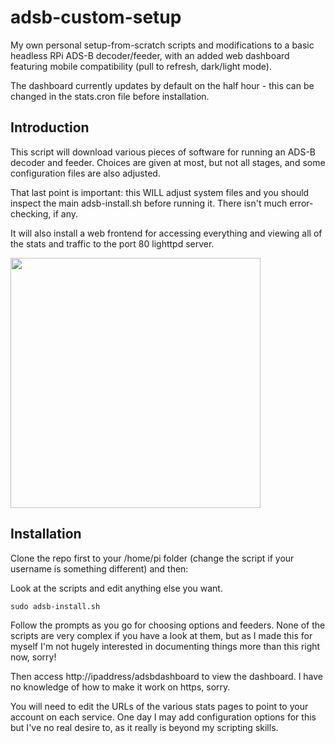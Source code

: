 # adsb-custom-setup
My own personal setup-from-scratch scripts and modifications to a basic headless RPi ADS-B decoder/feeder, with an added web dashboard featuring mobile compatibility (pull to refresh, dark/light mode).

The dashboard currently updates by default on the half hour - this can be changed in the stats.cron file before installation.

## Introduction
This script will download various pieces of software for running an ADS-B decoder and feeder. Choices are given at most, but not all stages, and some configuration files are also adjusted.

That last point is important: this WILL adjust system files and you should inspect the main adsb-install.sh before running it. There isn't much error-checking, if any.

It will also install a web frontend for accessing everything and viewing all of the stats and traffic to the port 80 lighttpd server.

<img src="https://i.imgur.com/wgOmN93.jpg" width="400">

## Installation
Clone the repo first to your /home/pi folder (change the script if your username is something different) and then:

Look at the scripts and edit anything else you want.

`sudo adsb-install.sh`

Follow the prompts as you go for choosing options and feeders. None of the scripts are very complex if you have a look at them, but as I made this for myself I'm not hugely interested in documenting things more than this right now, sorry!

Then access http://ipaddress/adsbdashboard to view the dashboard. I have no knowledge of how to make it work on https, sorry.

You will need to edit the URLs of the various stats pages to point to your account on each service. One day I may add configuration options for this but I've no real desire to, as it really is beyond my scripting skills.
